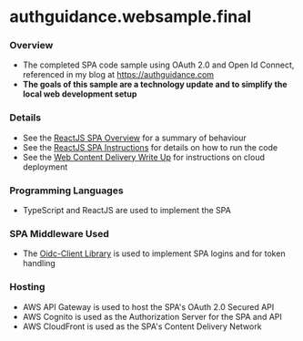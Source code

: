 # authguidance.websample.final

### Overview

* The completed SPA code sample using OAuth 2.0 and Open Id Connect, referenced in my blog at https://authguidance.com
* **The goals of this sample are a technology update and to simplify the local web development setup**

### Details

* See the [ReactJS SPA Overview](https://authguidance.com/2019/04/07/local-ui-setup/) for a summary of behaviour
* See the [ReactJS SPA Instructions](https://authguidance.com/2019/04/08/how-to-run-the-react-js-spa/) for details on how to run the code
* See the [Web Content Delivery Write Up](https://authguidance.com/2018/12/02/spa-content-deployment/) for instructions on cloud deployment

### Programming Languages

* TypeScript and ReactJS are used to implement the SPA

### SPA Middleware Used

* The [Oidc-Client Library](https://github.com/IdentityModel/oidc-client-js) is used to implement SPA logins and for token handling

### Hosting

* AWS API Gateway is used to host the SPA's OAuth 2.0 Secured API
* AWS Cognito is used as the Authorization Server for the SPA and API
* AWS CloudFront is used as the SPA's Content Delivery Network
